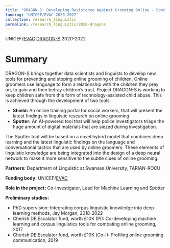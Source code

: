 ```yaml
---
title: "DRAGON-S: Developing Resistance Against Grooming Online - Spot and Shield"
funding: "UNICEF/EVAC 2020-2022"
collection: research_linguistic
permalink: /research_linguistic/2020-dragons
---
```


UNICEF/[EVAC](https://www.end-violence.org/) [DRAGON-S](https://www.swansea.ac.uk/project-dragon-s/) 2020-2022

Summary 
======

DRAGON-S brings together data scientists and linguists to develop new tools for preventing and stoping online grooming of children.
Online groomers use language to form a relationship with the children they prey on, to gain and then betray children’s trust.
Project DRAGON-S is working to keep children safe from this form of technology-assisted child abuse.
This is achieved through the development of two tools:
* **Shield:** An online training portal for social workers, that will present the latest findings in linguistic research on online grooming
* **Spotter:** An AI-powered tool that will help police investigators triage the huge amount of digital materials that are siezed during investigation.

The Spotter tool will be based on a novel hybrid model that combines deep learning and the latest linguistic findings
on the language and conversational tactics that are used by online groomers.
These elements of linguistic knowledge are being integrated into the design of a deep neural network
to make it more sensitive to the subtle clues of online grooming.

**Partners:**  Department of Linguistic at Swansea University, TARIAN-ROCU

**Funding body:**  UNICEF/[EVAC](https://www.end-violence.org/)

**Role in the project:**  Co-Investigator, Lead for Machine Learning and Spotter

**Preliminary studies:**
* PhD supervision: Integrating corpus linguistic knowledge into deep learning methods, Jay Morgan, 2018-2022
* Cherish DE Escalator fund, worth £10K (PI): Co-developing machine learning and corpus linguistics tools for combating online grooming, 2017
* Cherish DE Escalator fund, worth £10K (Co-I): Profiling online grooming communication, 2019
